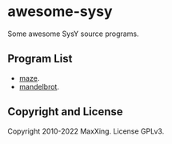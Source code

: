 # awesome-sysy

Some awesome SysY source programs.

## Program List

* [maze](maze).
* [mandelbrot](mandelbrot).

## Copyright and License

Copyright 2010-2022 MaxXing. License GPLv3.
